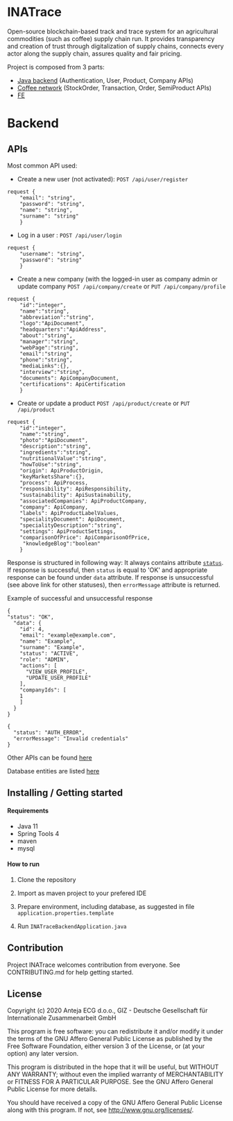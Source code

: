 # INATrace

Open-source blockchain-based track and trace system for an agricultural commodities (such as coffee) supply
chain run. It provides transparency and creation of trust through
digitalization of supply chains, connects every actor along the supply chain, assures quality and fair pricing.

Project is composed from 3 parts:

* [Java backend](https://github.com/INATrace/backend/tree/main) (Authentication, User, Product, Company APIs)
* [Coffee network](https://github.com/INATrace/coffee-network/tree/main) (StockOrder, Transaction, Order, SemiProduct APIs)
* [FE](https://github.com/INATrace/fe/tree/main)


# Backend

## APIs
Most common API used:

- Create a new user (not activated): 
`POST /api/user/register`

```
request {
	"email": "string",
	"password": "string",
	"name": "string",
	"surname": "string"
	}
```

- Log in a user :
`POST /api/user/login`

```
request {
	"username": "string",
	"password": "string"
	}
```
  
- Create a new company (with the logged-in user as company admin or update company 
`POST /api/company/create` or `PUT /api/company/profile`

```
request {
	"id":"integer",
	"name":"string",
	"abbreviation":"string",
	"logo":"ApiDocument",
	"headquarters":"ApiAddress",
	"about":"string",
	"manager":"string",
	"webPage":"string",
	"email":"string",
	"phone":"string",
	"mediaLinks":{},
	"interview":"string",
	"documents": ApiCompanyDocument,
	"certifications": ApiCertification
	}
```

- Create or update a product
`POST /api/product/create` or `PUT /api/product`

```
request {
	"id":"integer",
	"name":"string",
	"photo":"ApiDocument",
	"description":"string",
	"ingredients":"string",
	"nutritionalValue":"string",
	"howToUse":"string",
	"origin": ApiProductOrigin,
	"keyMarketsShare":{},
	"process": ApiProcess,
	"responsibility": ApiResponsibility,
	"sustainability": ApiSustainability,
	"associatedCompanies": ApiProductCompany,
	"company": ApiCompany,
	"labels": ApiProductLabelValues,
	"specialityDocument": ApiDocument,
	"specialityDescription":"string",
	"settings": ApiProductSettings,
	"comparisonOfPrice": ApiComparisonOfPrice,
	 "knowledgeBlog":"boolean"
	}
```

Response is structured in following way:
It always contains attribute [`status`](https://github.com/INATrace/backend/blob/main/src/main/java/com/abelium/INATrace/api/ApiStatus.java).
If response is successful, then `status` is equal to 'OK' and appropriate response can be found under `data` attribute.
If response is unsuccessful (see above link for other statuses), then `errorMessage` attribute is returned.

Example of successful and unsuccessful response
```
{
"status": "OK",
  "data": {
    "id": 4,
    "email": "example@example.com",
    "name": "Example",
    "surname": "Example",
    "status": "ACTIVE",
    "role": "ADMIN",
    "actions": [
      "VIEW_USER_PROFILE",
      "UPDATE_USER_PROFILE"
    ],
    "companyIds": [
	1
    ]
  }
}
```

```
{
  "status": "AUTH_ERROR",
  "errorMessage": "Invalid credentials"
}
```

Other APIs can be found [here](https://github.com/INATrace/backend/tree/main/src/main/java/com/abelium/INATrace/components)

Database entities are listed [here](https://github.com/INATrace/backend/tree/main/src/main/java/com/abelium/INATrace/db)

## Installing / Getting started

#### Requirements
* Java 11
* Spring Tools 4
* maven
* mysql

#### How to run
1. Clone the repository

2. Import as maven project to your prefered IDE

3. Prepare environment, including database, as suggested in file `application.properties.template`

4. Run `INATraceBackendApplication.java` 

## Contribution

Project INATrace welcomes contribution from everyone. See CONTRIBUTING.md for help getting started.

## License 

Copyright (c) 2020 Anteja ECG d.o.o., GIZ - Deutsche Gesellschaft für Internationale Zusammenarbeit GmbH

This program is free software: you can redistribute it and/or modify
it under the terms of the GNU Affero General Public License as published
by the Free Software Foundation, either version 3 of the License, or
(at your option) any later version.

This program is distributed in the hope that it will be useful,
but WITHOUT ANY WARRANTY; without even the implied warranty of
MERCHANTABILITY or FITNESS FOR A PARTICULAR PURPOSE.  See the
GNU Affero General Public License for more details.

You should have received a copy of the GNU Affero General Public License
along with this program.  If not, see <http://www.gnu.org/licenses/>.
